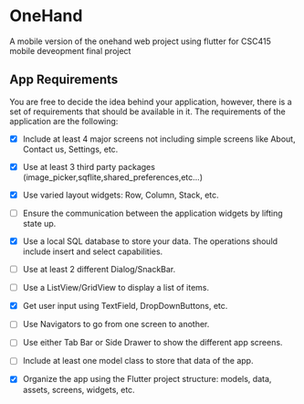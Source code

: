 # OneHand

A mobile version  of the onehand web project using flutter for CSC415 mobile deveopment final project

## App Requirements

You are free to decide the idea behind your application, however, there is a set of
requirements that should be available in it. The requirements of the application
are the following:

- [x] Include at least 4 major screens not including simple screens like About,
Contact us, Settings, etc.

- [x] Use at least 3 third party packages (image_picker,sqflite,shared_preferences,etc...)

- [x] Use varied layout widgets: Row, Column, Stack, etc.

- [ ] Ensure the communication between the application widgets by lifting state
up.

- [x] Use a local SQL database to store your data. The operations should include
insert and select capabilities.

- [ ] Use at least 2 different Dialog/SnackBar.

- [ ] Use a ListView/GridView to display a list of items.

- [x] Get user input using TextField, DropDownButtons, etc.

- [ ] Use Navigators to go from one screen to another.

- [ ] Use either Tab Bar or Side Drawer to show the different app screens.

- [ ] Include at least one model class to store that data of the app.

- [x] Organize the app using the Flutter project structure: models, data, assets,
screens, widgets, etc.
